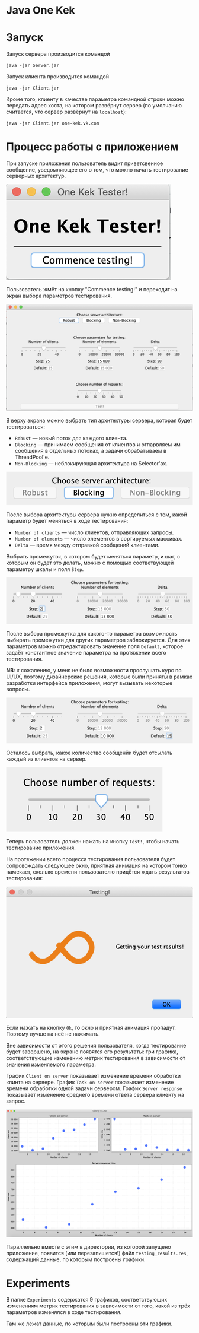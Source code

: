 # Java One Kek

# Запуск

Запуск сервера производится командой
```
java -jar Server.jar
```

Запуск клиента производится командой
```
java -jar Client.jar
```

Кроме того, клиенту в качестве параметра командной строки можно передать 
адрес хоста, на котором развёрнут сервер (по умолчанию считается, что
сервер развёрнут на `localhost`):
```
java -jar Client.jar one-kek.vk.com
```

# Процесс работы с приложением

При запуске приложения пользователь видит приветсвенное сообщение,
уведомляющее его о том, что можно начать тестирование серверных
архитектур.

![](doc/welcome.png)

Пользователь жмёт на кнопку "Commence testing!" и переходит на экран
выбора параметров тестирования.

![](doc/parameters.png)

В верху экрана можно выбрать тип архитектуры сервера, которая будет
тестироваться:
* `Robust` — новый поток для каждого клиента.
* `Blocking` — принимаем сообщения от клиентов и отпарвляем им сообщения
в отдельных потоках, а задачи обрабатываем в ThreadPool'е.
* `Non-Blocking` — неблокирующая архитектура на Selector'ах.

![](doc/architecture.png)

После выбора архитектуры сервера нужно определиться с тем, какой параметр
будет меняться в ходе тестирования:
* `Number of clients` — число клиентов, отправляющих запросы.
* `Number of elements` — число элементов в сортируемых массивах.
* `Delta` — время между отправкой сообщений клиентами.

Выбрать промежуток, в котором будет меняться параметр, и шаг, с которым
он будет это делать, можно с помощью соответвующей параметру
шкалы и поля `Step`. 

![](doc/params.png)

После выбора промежутка для какого-то параметра возможность выбирать
промежутки для других параметров заблокируется. Для этих параметров
можно отредактировать значение поля `Default`, которое задаёт константное
значение параметра на протяжении всего тестирования.

**NB**: к сожалению, у меня не было
возможности прослушать курс по UI/UX, поэтому дизайнерские решения, которые
были приняты в рамках разработки интерфейса приложения, могут вызывать 
некоторые вопросы.

![](doc/main_param.png)

Осталось выбрать, какое количество сообщенйи будет отсылать 
каждый из клиентов на сервер.

![](doc/side_params.png)

Теперь пользователь должен нажать на кнопку `Test!`, чтобы начать
тестирование приложения. 

На протяжении всего процесса тестирования пользователя будет сопровождать
следующее окно, приятная анимация на котором тонко намекает, сколько времени
пользователю придётся ждать результатов тестирования:

![](doc/loading.png)

Если нажать на кнопку `Ok`, то окно и приятная анимация пропадут.
Поэтому лучше на неё не нажимать.

Вне зависимости от этого решения пользователя, когда тестирование 
будет завершено, на экране появятся его результаты:
три графика, соответствующие изменению метрик тестирования в зависимости
от значения изменяемого параметра.

График `Client on server` показывает изменение времени обработки
клинта на сервере. График `Task on server` показывает изменение времени
обработки одной задачи сервером. График `Server response` показывает
изменение среднего времени ответа сервера клиенту на запрос.

![](doc/results.png)

Параллельно вместе с этим в директории, из которой запущено приложение,
появится (или перезапишется!) файл `testing_results.res`, содержащий
данные, по которым построены графики.

# Experiments

В папке `Experiments` содержатся 9 графиков, соответствующих
изменениям метрик тестирования в зависимости от того, какой из
трёх параметров изменялся в ходе тестирования.

Там же лежат данные, по которым были построены эти графики.